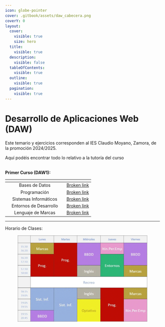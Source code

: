 ```yaml
---
icon: globe-pointer
cover: .gitbook/assets/daw_cabecera.png
coverY: 0
layout:
  cover:
    visible: true
    size: hero
  title:
    visible: true
  description:
    visible: false
  tableOfContents:
    visible: true
  outline:
    visible: true
  pagination:
    visible: true
---
```


# Desarrollo de Aplicaciones Web (DAW)

Este temario y ejercicios corresponden al IES Claudio Moyano, Zamora, de la promoción 2024/2025.

Aquí podéis encontrar todo lo relativo a la tutoría del curso



\
**Primer Curso (DAW1):**

<table data-view="cards"><thead><tr><th></th><th align="center"></th><th></th><th data-hidden data-card-target data-type="content-ref"></th></tr></thead><tbody><tr><td></td><td align="center">Bases de Datos</td><td></td><td><a href="broken-reference">Broken link</a></td></tr><tr><td></td><td align="center">Programación</td><td></td><td><a href="broken-reference">Broken link</a></td></tr><tr><td></td><td align="center">Sistemas Informáticos</td><td></td><td><a href="broken-reference">Broken link</a></td></tr><tr><td></td><td align="center">Entornos de Desarrollo</td><td></td><td><a href="broken-reference">Broken link</a></td></tr><tr><td></td><td align="center">Lenguaje de Marcas</td><td></td><td><a href="broken-reference">Broken link</a></td></tr></tbody></table>

***

Horario de Clases:

<figure><img src=".gitbook/assets/Horario.png" alt=""><figcaption></figcaption></figure>
